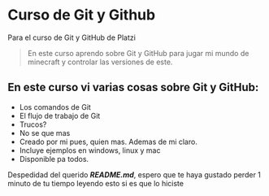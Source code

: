 # Curso de Git y Github
Para el curso de Git y GitHub de Platzi
> En este curso aprendo sobre Git y GitHub para jugar mi mundo de minecraft y controlar las versiones de este.

## En este curso vi varias cosas sobre Git y GitHub:
* Los comandos de Git
* El flujo de trabajo de Git
* Trucos?
* No se que mas
* Creado por mi pues, quien mas. Ademas de mi claro.
* Incluye ejemplos en windows, linux y mac
* Disponible pa todos.

Despedidad del querido ***README.md***, espero que te haya gustado perder 1 minuto de tu tiempo leyendo esto si es que lo hiciste